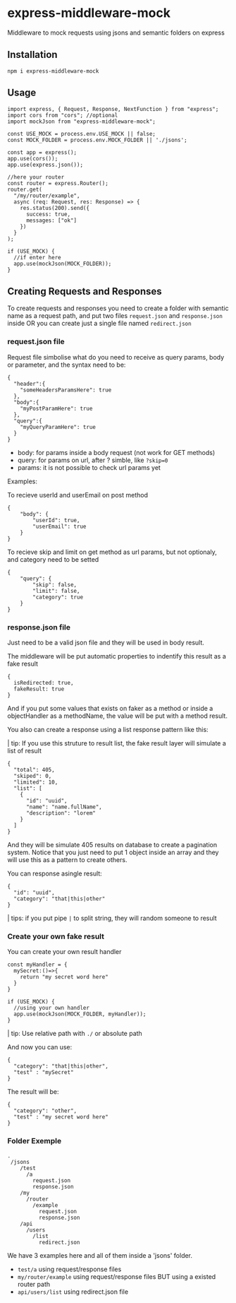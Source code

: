 # express-middleware-mock

Middleware to mock requests using jsons and semantic folders on express

## Installation

```
npm i express-middleware-mock
```

## Usage

```
import express, { Request, Response, NextFunction } from "express";
import cors from "cors"; //optional
import mockJson from "express-middleware-mock";

const USE_MOCK = process.env.USE_MOCK || false;
const MOCK_FOLDER = process.env.MOCK_FOLDER || './jsons';

const app = express();
app.use(cors());
app.use(express.json());

//here your router
const router = express.Router();
router.get(
  "/my/router/example",
  async (req: Request, res: Response) => {
    res.status(200).send({
      success: true,
      messages: ["ok"]
    })
  }
);

if (USE_MOCK) {
  //if enter here
  app.use(mockJson(MOCK_FOLDER));
}

```

## Creating Requests and Responses

To create requests and responses you need to create a folder with semantic name as a request path, and put two files `request.json` and `response.json` inside OR you can create just a single file named `redirect.json`

### request.json file

Request file simbolise what do you need to receive as query params, body or parameter, and the syntax need to be:

```
{
  "header":{
    "someHeadersParamsHere": true
  },
  "body":{
    "myPostParamHere": true
  },
  "query":{
    "myQueryParamHere": true
  }
}
```

- body: for params inside a body request (not work for GET methods)
- query: for params on url, after ? simble, like `?skip=0`
- params: it is not possible to check url params yet

Examples:

To recieve userId and userEmail on post method

```
{
    "body": {
        "userId": true,
        "userEmail": true
    }
}
```

To recieve skip and limit on get method as url params, but not optionaly, and category need to be setted

```
{
    "query": {
        "skip": false,
        "limit": false,
        "category": true
    }
}
```

### response.json file

Just need to be a valid json file and they will be used in body result.

The middleware will be put automatic properties to indentify this result as a fake result

```
{
  isRedirected: true,
  fakeResult: true
}
```

And if you put some values that exists on faker as a method or inside a objectHandler as a methodName, the value will be put with a method result.

You also can create a response using a list response pattern like this:

| tip: If you use this struture to result list, the fake result layer will simulate a list of result

```
{
  "total": 405,
  "skiped": 0,
  "limited": 10,
  "list": [
    {
      "id": "uuid",
      "name": "name.fullName",
      "description": "lorem"
    }
  ]
}
```

And they will be simulate 405 results on database to create a pagination system. Notice that you just need to put 1 object inside an array and they will use this as a pattern to create others.

You can response asingle result:

```
{
  "id": "uuid",
  "category": "that|this|other"
}
```

| tips: if you put pipe `|` to split string, they will random someone to result

### Create your own fake result

You can create your own result handler

```
const myHandler = {
  mySecret:()=>{
    return "my secret word here"
  }
}

if (USE_MOCK) {
  //using your own handler
  app.use(mockJson(MOCK_FOLDER, myHandler));
}
```

| tip: Use relative path with `./` or absolute path

And now you can use:

```
{
  "category": "that|this|other",
  "test" : "mySecret"
}
```

The result will be:

```
{
  "category": "other",
  "test" : "my secret word here"
}
```

### Folder Exemple

```
.
 /jsons
    /test
      /a
        request.json
        response.json
    /my
      /router
        /example
          request.json
          response.json
    /api
      /users
        /list
          redirect.json
```

We have 3 examples here and all of them inside a 'jsons' folder.

- `test/a` using request/response files
- `my/router/example` using request/response files BUT using a existed router path
- `api/users/list` using redirect.json file
